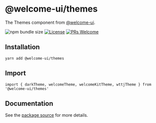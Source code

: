 # @welcome-ui/themes

The Themes component from [@welcome-ui](http://welcome-ui.com).

![npm bundle size](https://img.shields.io/bundlephobia/minzip/@welcome-ui/themes) [![License](https://img.shields.io/npm/l/welcome-ui.svg)](https://github.com/WTTJ/welcome-ui/blob/master/LICENSE) [![PRs Welcome](https://img.shields.io/badge/PRs-welcome-mediumspringgreen.svg)](ttps://github.com/WTTJ/welcome-ui/blob/master/CONTRIBUTING.md)

## Installation

    yarn add @welcome-ui/themes

## Import

    import { darkTheme, welcomeTheme, welcomeKitTheme, wttjTheme } from '@welcome-ui/themes'

## Documentation

See the [package source](https://github.com/WTTJ/welcome-ui/tree/master/packages/Themes) for more details.
